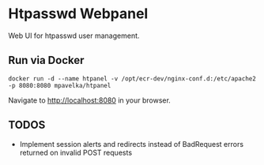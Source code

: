 Htpasswd Webpanel
===

Web UI for htpasswd user management.

## Run via Docker

```
docker run -d --name htpanel -v /opt/ecr-dev/nginx-conf.d:/etc/apache2 -p 8080:8080 mpavelka/htpanel
```

Navigate to [http://localhost:8080]() in your browser.

## TODOS
- Implement session alerts and redirects instead of BadRequest errors returned on invalid POST requests
